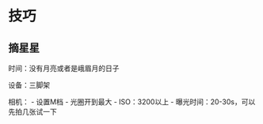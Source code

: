 # 技巧

## 摘星星

时间：没有月亮或者是峨眉月的日子

设备：三脚架

相机：
    - 设置M档
    - 光圈开到最大
    - ISO：3200以上
    - 曝光时间：20-30s，可以先拍几张试一下
